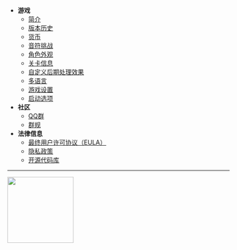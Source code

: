 - **游戏**
  - [简介](/home)
  - [版本历史](/dlce/versions.md)
  - [货币](dlce/coins.md)
  - [音符挑战](dlce/notes-challenge.md)
  - [角色外观](/dlce/character.md)
  - [关卡信息](dlce/level_information.md)
  - [自定义后期处理效果](dlce/custom_post_processing.md)
  - [多语言](dlce/localization.md)
  - [游戏设置](dlce/game-settings.md)
  - [启动选项](dlce/commands.md)
- **社区**
  - [QQ群](/dlce-group/about.md)
  - [群规](dlce-group/rules.md)
- **法律信息**
  - [最终用户许可协议（EULA）](legal/eula.md)
  - [隐私政策](legal/privacy.md)
  - [开源代码库](legal/open-source.md)
***
<a href="https://afdian.com/a/fengyanDL"><img width="150" src="https://pic1.afdiancdn.com/static/img/welcome/button-sponsorme.png" alt=""></a>
